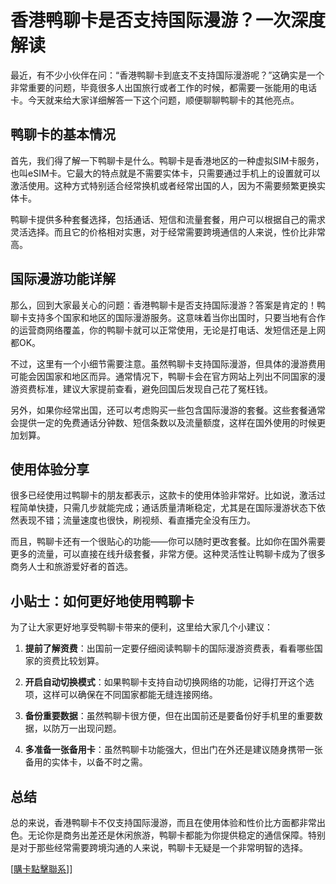 # 香港鸭聊卡是否支持国际漫游？一次深度解读

最近，有不少小伙伴在问：“香港鸭聊卡到底支不支持国际漫游呢？”这确实是一个非常重要的问题，毕竟很多人出国旅行或者工作的时候，都需要一张能用的电话卡。今天就来给大家详细解答一下这个问题，顺便聊聊鸭聊卡的其他亮点。

## 鸭聊卡的基本情况

首先，我们得了解一下鸭聊卡是什么。鸭聊卡是香港地区的一种虚拟SIM卡服务，也叫eSIM卡。它最大的特点就是不需要实体卡，只需要通过手机上的设置就可以激活使用。这种方式特别适合经常换机或者经常出国的人，因为不需要频繁更换实体卡。

鸭聊卡提供多种套餐选择，包括通话、短信和流量套餐，用户可以根据自己的需求灵活选择。而且它的价格相对实惠，对于经常需要跨境通信的人来说，性价比非常高。

## 国际漫游功能详解

那么，回到大家最关心的问题：香港鸭聊卡是否支持国际漫游？答案是肯定的！鸭聊卡支持多个国家和地区的国际漫游服务。这意味着当你出国时，只要当地有合作的运营商网络覆盖，你的鸭聊卡就可以正常使用，无论是打电话、发短信还是上网都OK。

不过，这里有一个小细节需要注意。虽然鸭聊卡支持国际漫游，但具体的漫游费用可能会因国家和地区而异。通常情况下，鸭聊卡会在官方网站上列出不同国家的漫游资费标准，建议大家提前查看，避免回国后发现自己花了冤枉钱。

另外，如果你经常出国，还可以考虑购买一些包含国际漫游的套餐。这些套餐通常会提供一定的免费通话分钟数、短信条数以及流量额度，这样在国外使用的时候更加划算。

## 使用体验分享

很多已经使用过鸭聊卡的朋友都表示，这款卡的使用体验非常好。比如说，激活过程简单快捷，只需几步就能完成；通话质量清晰稳定，尤其是在国际漫游状态下依然表现不错；流量速度也很快，刷视频、看直播完全没有压力。

而且，鸭聊卡还有一个很贴心的功能——你可以随时更改套餐。比如你在国外需要更多的流量，可以直接在线升级套餐，非常方便。这种灵活性让鸭聊卡成为了很多商务人士和旅游爱好者的首选。

## 小贴士：如何更好地使用鸭聊卡

为了让大家更好地享受鸭聊卡带来的便利，这里给大家几个小建议：

1. **提前了解资费**：出国前一定要仔细阅读鸭聊卡的国际漫游资费表，看看哪些国家的资费比较划算。
   
2. **开启自动切换模式**：如果鸭聊卡支持自动切换网络的功能，记得打开这个选项，这样可以确保在不同国家都能无缝连接网络。

3. **备份重要数据**：虽然鸭聊卡很方便，但在出国前还是要备份好手机里的重要数据，以防万一出现问题。

4. **多准备一张备用卡**：虽然鸭聊卡功能强大，但出门在外还是建议随身携带一张备用的实体卡，以备不时之需。

## 总结

总的来说，香港鸭聊卡不仅支持国际漫游，而且在使用体验和性价比方面都非常出色。无论你是商务出差还是休闲旅游，鸭聊卡都能为你提供稳定的通信保障。特别是对于那些经常需要跨境沟通的人来说，鸭聊卡无疑是一个非常明智的选择。

[[購卡點擊聯系](https://t.me/s/esim1088)]]